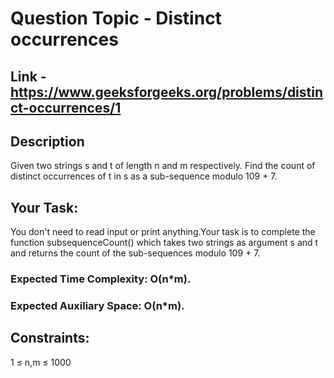# Question Topic - Distinct occurrences

## Link - https://www.geeksforgeeks.org/problems/distinct-occurrences/1

## Description

Given two strings s and t of length n and m respectively. Find the count of distinct occurrences of t in s as a sub-sequence modulo 109 + 7.

## Your Task:

You don't need to read input or print anything.Your task is to complete the function subsequenceCount() which takes two strings as argument s and t and returns the count of the sub-sequences modulo 109 + 7.

### Expected Time Complexity: O(n*m).

### Expected Auxiliary Space: O(n*m).

## Constraints:

1 ≤ n,m ≤ 1000
